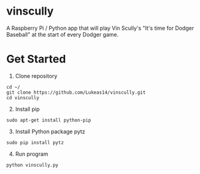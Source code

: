 # vinscully
A Raspberry Pi / Python app that will play Vin Scully's "It's time for Dodger Baseball" at the start of every Dodger game.

# Get Started

1. Clone repository
  
  ```
  cd ~/
  git clone https://github.com/Lukeas14/vinscully.git
  cd vinscully
  ```

2. Install pip
  
  ```
  sudo apt-get install python-pip
  ````

3. Install Python package pytz
 
  ```
  sudo pip install pytz
  ```
  
4. Run program

  ```
  python vinscully.py
  ```
